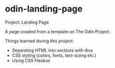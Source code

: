 # odin-landing-page

Project: Landing Page

A page created from a template on The Odin Project.

Things learned during this project:

 - Separating HTML into sections with divs
 - CSS styling (colors, fonts, text-sizing etc.)
 - Using CSS Flexbox